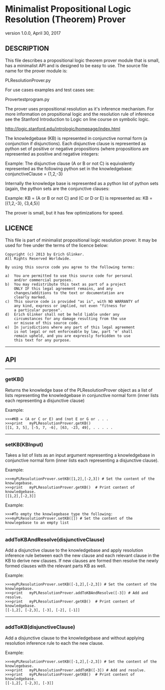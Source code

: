 # Minimalist Propositional Logic Resolution (Theorem) Prover

version 1.0.0, April 30, 2017

## DESCRIPTION

This file describes a propositional logic theorem prover module that 
is small, has a minimalist API and is designed to be easy to use. 
The source file name for the prover module is:

PLResolutionProver.py

For use cases examples and test cases see: 

Provertestprogram.py

The prover uses propositional resolution as it's inference mechanism. 
For more information on propsitional logic and the resolution rule of 
inference see the Stanford Introduction to Logic on line course on
symbolic logic.  

http://logic.stanford.edu/intrologic/homepage/index.html
  
The knowledgebase (KB) is represented in conjunctive normal form (a 
conjunction if disjunctions).  Each disjunctive clause is represented as 
python set of positive or negative propositions (where propositions are 
represented as positive and negative integers:

Example:    The disjunctive clause (A or B or not C) is equivalently 
represented as the following python set in the knowledgebase:    
conjunctiveClause = {1,2,-3}    

Internally the knowledge base is represented as a python list of python 
sets (again, the python sets are the conjunctive clauses:

Example:  KB  = (A or B or not C) and (C or D or E) is represented as: 
KB = [{1,2,-3}, {3,4,5}]

The prover is small, but it has few optimizations for speed. 

## LICENCE

This file is part of minimalist propositional logic resolution prover.
It may be used for free under the terms of the licence below:

```
Copyright (c) 2013 by Erich Glinker.  
All Rights Reserved Worldwide.

By using this source code you agree to the following terms:

a)	You are permitted to use this source code for personal 
	and/or commercial purposes.
b)	You may redistribute this text as part of a project 
	ONLY IF this legal agreement remains, and any 
	changes/additions to the text or documentation are 
	clearly marked.
c)	This source code is provided "as is", with NO WARRANTY of 
	any kind, express or implied, not even "fitness for 
	a particular purpose".
d)	Erich Glinker shall not be held liable under any 
	circumstances for any damage resulting from the use 
	or misuse of this source code.
e)	In jurisdictions where any part of this legal agreement 
	is not legal or not enforceable by law, part 'e' shall 
	remain upheld, and you are expressly forbidden to use 
	this text for any purpose.

```
------------------------------------------------------------------------------

## API
------------------------------------------------------------------------------
### getKB()
Returns the knowledge base of the PLResolutionProver object 
as a list of lists representing the knowledgebase in conjunctive normal 
form (inner lists each representing a disjunctive clause)

Example:
```
>>>#KB = (A or C or E) and (not E or G or . . .
>>>print   myPLResolutionProver.getKB()  
[[1, 3, 5], [-5, 7, -6], [63, -23, 49], . . . . . 
```
------------------------------------------------------------------------------

### setKB(KBInput)
Takes a list of lists as an input argument representing a 
knowledgebase in conjunctive normal form (inner lists each representing a 
disjunctive clause).

Example:
```
>>>myPLResolutionProver.setKB([1,2],[-2,3]) # Set the content of the knowlegebase. 
>>>print   myPLResolutionProver.getKB()  # Print content of knowledgebase.
[[1,2],[-2,3]]
```
Example:
```
>>>#To empty the knowlegebase type the following:
>>>myPLResolutionProver.setKB([]) # Set the content of the knowlegebase to an empty list
```

------------------------------------------------------------------------------

### addToKBAndResolve(disjunctiveClause)
Add a disjunctive clause to the 
knowledgebase and apply resolution inference rule between each the new clause 
and each relevant clause in the KB to derive new clauses.  If new clauses are 
formed then resolve the newly formed clauses with the relevant parts  KB as 
well.

Example:
```
>>>myPLResolutionProver.setKB([-1,2],[-2,3]) # Set the content of the knowlegebase. 
>>>print   myPLResolutionProver.addToKBAndResolve([-3]) # Add and resolve.
>>>print   myPLResolutionProver.getKB()  # Print content of knowledgebase.
[[-1,2], [-2,3], [-3], [-2], [-1]]
```

------------------------------------------------------------------------------

### addToKB(disjunctiveClause)
Add a disjunctive clause to the knowledgebase 
and without applying resolution inference rule to each the new clause.

Example:
```
>>>myPLResolutionProver.setKB([-1,2],[-2,3]) # Set the content of the knowlegebase. 
>>>print   myPLResolutionProver.addToKB([-3]) # Add and resolve.
>>>print   myPLResolutionProver.getKB()  # Print content of knowledgebase.
[[-1,2], [-2,3], [-3]]
```  
